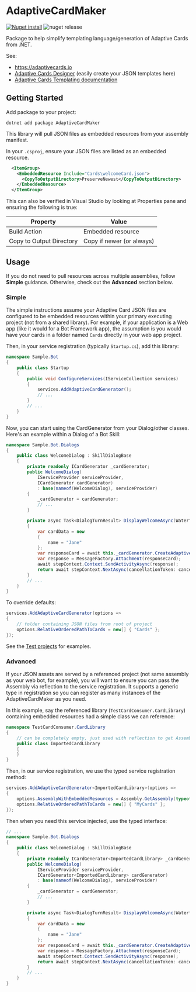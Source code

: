 # AdaptiveCardMaker

[![Nuget install](https://img.shields.io/nuget/vpre/AdaptiveCardMaker.svg)](https://www.nuget.org/packages/AdaptiveCardMaker) ![nuget release](https://github.com/mitch-b/adaptivecardmaker-dotnet/workflows/nuget%20release/badge.svg?branch=master)

Package to help simplify templating language/generation of Adaptive Cards from .NET.

See:
* https://adaptivecards.io
* [Adaptive Cards Designer](https://adaptivecards.io/designer/) (easily create your JSON templates here)
* [Adaptive Cards Templating documentation](https://docs.microsoft.com/en-us/adaptive-cards/templating/)

## Getting Started

Add package to your project:

```pwsh
dotnet add package AdaptiveCardMaker
```

This library will pull JSON files as embedded resources from your assembly manifest. 

In your `.csproj`, ensure your JSON files are listed as an embedded resource. 

```xml
  <ItemGroup>
    <EmbeddedResource Include="Cards\welcomeCard.json">
      <CopyToOutputDirectory>PreserveNewest</CopyToOutputDirectory>
    </EmbeddedResource>
  </ItemGroup>
```

This 
can also be verified in Visual Studio by looking at Properties pane and ensuring 
the following is true:

| Property                 | Value                        |
| ------------------------ | ---------------------------- |
| Build Action             | Embedded resource            |
| Copy to Output Directory | Copy if newer (or always)    |

## Usage

If you do not need to pull resources across multiple assemblies, follow **Simple** guidance. 
Otherwise, check out the **Advanced** section below. 

### Simple

The simple instructions assume your Adaptive Card JSON files are configured to be 
embedded resources within your primary executing project (not from a shared library). 
For example, if your application is a Web app (like it would for a Bot Framework app), 
the assumption is you would have your cards in a folder named `Cards` directly in 
your web app project. 

Then, in your service registration (typically `Startup.cs`), add this library:

```csharp
namespace Sample.Bot
{
    public class Startup
    {
        public void ConfigureServices(IServiceCollection services)
        {
            services.AddAdaptiveCardGenerator();
            // ...
        }
        // ...
    }
}

```

Now, you can start using the CardGenerator from your Dialog/other classes. Here's an example 
within a Dialog of a Bot Skill:

```csharp
namespace Sample.Bot.Dialogs
{
    public class WelcomeDialog : SkillDialogBase
    {
        private readonly ICardGenerator _cardGenerator;
        public WelcomeDialog(
            IServiceProvider serviceProvider,
            ICardGenerator cardGenerator)
            : base(nameof(WelcomeDialog), serviceProvider)
        {
            _cardGenerator = cardGenerator;
            // ...
        }

        private async Task<DialogTurnResult> DisplayWelcomeAsync(WaterfallStepContext stepContext, CancellationToken cancellationToken)
        {
            var cardData = new
            {
                name = "Jane"
            };
            var responseCard = await this._cardGenerator.CreateAdaptiveCardAttachmentAsync("welcomeCard", cardData);
            var response = MessageFactory.Attachment(responseCard);
            await stepContext.Context.SendActivityAsync(response);
            return await stepContext.NextAsync(cancellationToken: cancellationToken);
        }
        // ...
    }
}
```

To override defaults:

```csharp
services.AddAdaptiveCardGenerator(options =>
{
    // folder containing JSON files from root of project
    options.RelativeOrderedPathToCards = new[] { "Cards" };
});
```

See the [Test projects](https://github.com/mitch-b/adaptivecardmaker-dotnet/tree/master/src/Tests) for examples.

### Advanced

If your JSON assets are served by a referenced project (not same assembly as your web bot, for example), 
you will want to ensure you can pass the Assembly via reflection to the service registration. It 
supports a generic type in registration so you can register as many instances of the AdaptiveCardMaker 
as you need.

In this example, say the referenced library (`TestCardConsumer.CardLibrary`) containing 
embedded resources had a simple class we can reference:

```csharp
namespace TestCardConsumer.CardLibrary
{
    // can be completely empty, just used with reflection to get Assembly by type
    public class ImportedCardLibrary
    {
    }
}

```

Then, in our service registration, we use the typed service registration method:

```csharp
services.AddAdaptiveCardGenerator<ImportedCardLibrary>(options =>
{
    options.AssemblyWithEmbeddedResources = Assembly.GetAssembly(typeof(ImportedCardLibrary));
    options.RelativeOrderedPathToCards = new[] { "MyCards" };
});
```

Then when you need this service injected, use the typed interface:

```csharp
// ...
namespace Sample.Bot.Dialogs
{
    public class WelcomeDialog : SkillDialogBase
    {
        private readonly ICardGenerator<ImportedCardLibrary> _cardGenerator;
        public WelcomeDialog(
            IServiceProvider serviceProvider,
            ICardGenerator<ImportedCardLibrary> cardGenerator)
            : base(nameof(WelcomeDialog), serviceProvider)
        {
            _cardGenerator = cardGenerator;
            // ...
        }

        private async Task<DialogTurnResult> DisplayWelcomeAsync(WaterfallStepContext stepContext, CancellationToken cancellationToken)
        {
            var cardData = new
            {
                name = "Jane"
            };
            var responseCard = await this._cardGenerator.CreateAdaptiveCardAttachmentAsync("welcomeCard", cardData);
            var response = MessageFactory.Attachment(responseCard);
            await stepContext.Context.SendActivityAsync(response);
            return await stepContext.NextAsync(cancellationToken: cancellationToken);
        }
        // ...
    }
}
```

